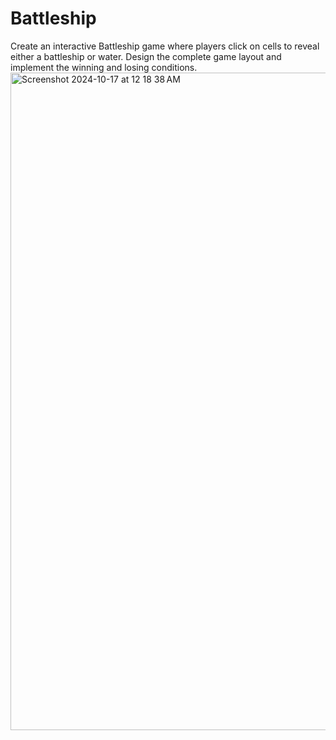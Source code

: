 # Battleship
Create an interactive Battleship game where players click on cells to reveal either a battleship or water. Design the complete game layout and implement the winning and losing conditions.
<img width="1052" alt="Screenshot 2024-10-17 at 12 18 38 AM" src="https://github.com/user-attachments/assets/2b3fe002-d58e-4c95-89bd-ea513c36fa51">
